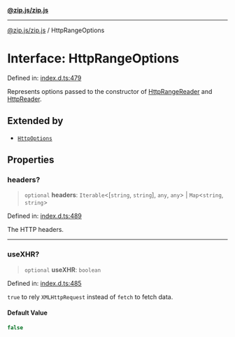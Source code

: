 [**@zip.js/zip.js**](../README.md)

***

[@zip.js/zip.js](../globals.md) / HttpRangeOptions

# Interface: HttpRangeOptions

Defined in: [index.d.ts:479](https://github.com/gildas-lormeau/zip.js/blob/02ec02f1298ff2b603f1b86ee545b4d21af7b520/index.d.ts#L479)

Represents options passed to the constructor of [HttpRangeReader](../classes/HttpRangeReader.md) and [HttpReader](../classes/HttpReader.md).

## Extended by

- [`HttpOptions`](HttpOptions.md)

## Properties

### headers?

> `optional` **headers**: `Iterable`\<\[`string`, `string`\], `any`, `any`\> \| `Map`\<`string`, `string`\>

Defined in: [index.d.ts:489](https://github.com/gildas-lormeau/zip.js/blob/02ec02f1298ff2b603f1b86ee545b4d21af7b520/index.d.ts#L489)

The HTTP headers.

***

### useXHR?

> `optional` **useXHR**: `boolean`

Defined in: [index.d.ts:485](https://github.com/gildas-lormeau/zip.js/blob/02ec02f1298ff2b603f1b86ee545b4d21af7b520/index.d.ts#L485)

`true` to rely `XMLHttpRequest` instead of `fetch` to fetch data.

#### Default Value

```ts
false
```
